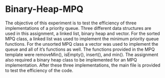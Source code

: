# Binary-Heap-MPQ
The objective of this experiment is to test the efficiency of three implementations of a priority queue. Three different data structures are used in this assignment, a linked list, binary heap and vector. For the sorted MPQ class, a linked list was used to implement the minimum priority queue functions. For the unsorted MPQ class a vector was used to implement the queue and all of it’s functions as well. The functions provided in the MPQ template were removeMin(), isEmpty(), insert(), and min(). The assignment also required a binary heap class to be implemented for an MPQ implementation. After these three implementations, the main file is provided to test the efficiency of the code.
